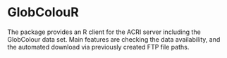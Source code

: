 # GlobColouR
The package provides an R client for the ACRI server including the GlobColour data set. Main features are checking the data availability, and the automated download via previously created FTP file paths.
